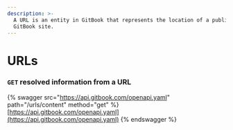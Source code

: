 ```yaml
---
description: >-
  A URL is an entity in GitBook that represents the location of a published
  GitBook site.
---
```


# URLs

### `GET` resolved information from a URL

{% swagger src="https://api.gitbook.com/openapi.yaml" path="/urls/content" method="get" %}
[https://api.gitbook.com/openapi.yaml](https://api.gitbook.com/openapi.yaml)
{% endswagger %}
